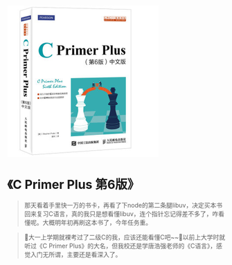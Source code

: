 ![9787115390592](../../../static/img/9787115390592.jpg)

# 《C Primer Plus 第6版》

> 那天看着手里快一万的书卡，再看了下node的第二条腿libuv，决定买本书回来复习C语言，真的我只是想看懂libuv，连个指针忘记得差不多了，咋看懂呢。大概明年初再刷这本书了，今年任务重。

> 大一上学期就裸考过了二级C的我，应该还能看懂C吧~~以前上大学时就听过《C Primer Plus》的大名，但我校还是学唐浩强老师的《C语言》，感觉入门无所谓，主要还是看深入了。
